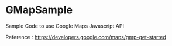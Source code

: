 # GMapSample
Sample Code to use Google Maps Javascript API

Reference : https://developers.google.com/maps/gmp-get-started
